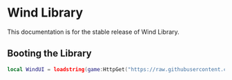 # Wind Library
This documentation is for the stable release of Wind Library.

## Booting the Library
```lua
local WindUI = loadstring(game:HttpGet("https://raw.githubusercontent.com/EnesXVC/librarys/main/windui/source"))()
```
